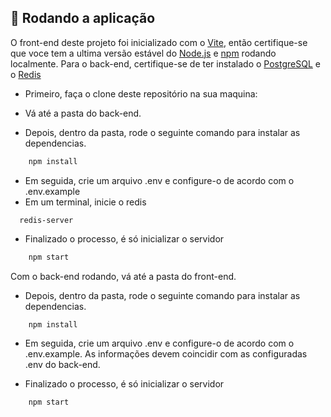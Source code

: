 ## 🏁 Rodando a aplicação

O front-end deste projeto foi inicializado com o [Vite](https://vitejs.dev/), então certifique-se que voce tem a ultima versão estável do [Node.js](https://nodejs.org/en/download/) e [npm](https://www.npmjs.com/) rodando localmente. Para o back-end, certifique-se de ter instalado o [PostgreSQL](https://www.postgresql.org/) e o [Redis](https://redis.io/)

- Primeiro, faça o clone deste repositório na sua maquina:

- Vá até a pasta do back-end.

- Depois, dentro da pasta, rode o seguinte comando para instalar as dependencias.

```js
    npm install
```

- Em seguida, crie um arquivo .env e configure-o de acordo com o .env.example
- Em um terminal, inicie o redis

```
  redis-server
```

- Finalizado o processo, é só inicializar o servidor

```js
    npm start
```

Com o back-end rodando, vá até a pasta do front-end.

- Depois, dentro da pasta, rode o seguinte comando para instalar as dependencias.

```js
    npm install
```

- Em seguida, crie um arquivo .env e configure-o de acordo com o .env.example. As informações devem coincidir com as configuradas .env do back-end.

- Finalizado o processo, é só inicializar o servidor

```js
    npm start
```
